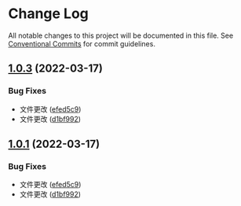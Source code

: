 # Change Log

All notable changes to this project will be documented in this file. See [Conventional Commits](https://conventionalcommits.org) for commit guidelines.

## [1.0.3](https://github.com/lushan-hao/lenrna/compare/@lanshen/test@1.0.1...@lanshen/test@1.0.3) (2022-03-17)

### Bug Fixes

- 文件更改 ([efed5c9](https://github.com/lushan-hao/lenrna/commit/efed5c95cb18c708e3385ebd99f0e317ff5d8bf8))
- 文件更改 ([d1bf992](https://github.com/lushan-hao/lenrna/commit/d1bf992f9ac72ab24eabbc1e18820169dda2323b))

## [1.0.1](https://github.com/lushan-hao/lenrna/compare/@lanshen/test@1.0.1...@lanshen/test@1.0.1) (2022-03-17)

### Bug Fixes

- 文件更改 ([efed5c9](https://github.com/lushan-hao/lenrna/commit/efed5c95cb18c708e3385ebd99f0e317ff5d8bf8))
- 文件更改 ([d1bf992](https://github.com/lushan-hao/lenrna/commit/d1bf992f9ac72ab24eabbc1e18820169dda2323b))
